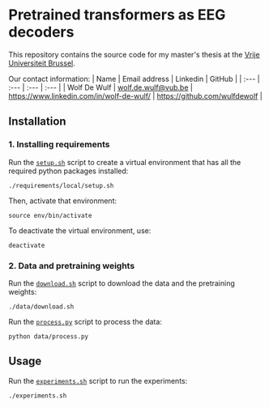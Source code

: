 # Pretrained transformers as EEG decoders

This repository contains the source code for my master's thesis at the [Vrije Universiteit Brussel](https://www.vub.be).

Our contact information:
| Name | Email address | Linkedin | GitHub |
| :--- | :--- | :--- | :--- |
| Wolf De Wulf | [wolf.de.wulf@vub.be](mailto:wolf.de.wulf@vub.be) | https://www.linkedin.com/in/wolf-de-wulf/ | https://github.com/wulfdewolf |

## Installation

### 1. Installing requirements

Run the [`setup.sh`](requirements/local/setup.sh) script to create a virtual environment that has all
the required python packages installed:

```console
./requirements/local/setup.sh
```

Then, activate that environment:

```console
source env/bin/activate
```

To deactivate the virtual environment, use:

```console
deactivate
```

### 2. Data and pretraining weights

Run the [`download.sh`](data/download.sh) script to download the data and the pretraining weights:

```console
./data/download.sh
```

Run the [`process.py`](data/process.py) script to process the data:

```console
python data/process.py
```

## Usage

Run the [`experiments.sh`](experiment.sh) script to run the experiments:

```console
./experiments.sh
```
